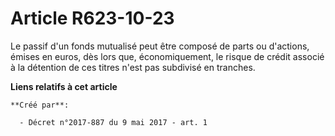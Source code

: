 # Article R623-10-23

Le passif d'un fonds mutualisé peut être composé de parts ou d'actions, émises en euros, dès lors que, économiquement, le
risque de crédit associé à la détention de ces titres n'est pas subdivisé en tranches.

**Liens relatifs à cet article**

	**Créé par**:

	  - Décret n°2017-887 du 9 mai 2017 - art. 1
